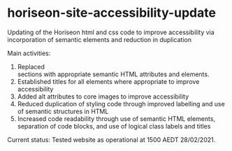 # horiseon-site-accessibility-update
Updating of the Horiseon html and css code to improve accessibility via incorporation of semantic elements and reduction in duplication

Main activities:

1. Replaced <div> sections with appropriate semantic HTML attributes and elements. 
2. Established titles for all elements where appropriate to improve accessibility
3. Added alt attributes to core images to improve accessibility
4. Reduced duplication of styling code through improved labelling and use of semantic structures in HTML
5. Increased code readability through use of semantic HTML elements, separation of code blocks, and use of logical class labels and titles

Current status:
Tested website as operational at 1500 AEDT 28/02/2021. 
